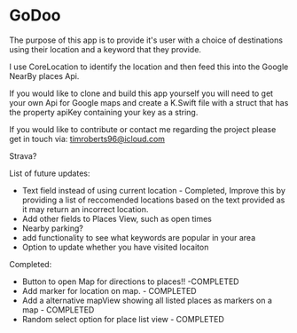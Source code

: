 # GoDoo

The purpose of this app is to provide it's user with a choice of destinations using their location and a keyword that they provide. 

I use CoreLocation to identify the location and then feed this into the Google NearBy places Api. 

If you would like to clone and build this app yourself you will need to get your own Api for Google maps and create a K.Swift file with a struct that has the property apiKey containing your key as a string. 

If you would like to contribute or contact me regarding the project please get in touch via: timroberts96@icloud.com

Strava? 


List of future updates: 

 - Text field instead of using current location - Completed, Improve this by providing a list of reccomended locations based on the text provided as it may return an incorrect location.
 - Add other fields to Places View, such as open times
 - Nearby parking? 
 - add functionality to see what keywords are popular in your area
 - Option to update whether you have visited locaiton
 
 Completed:
 - Button to open Map for directions to places!! -COMPLETED
 - Add marker for location on map. - COMPLETED
 - Add a alternative mapView showing all listed places as markers on a map - COMPLETED
 - Random select option for place list view - COMPLETED
